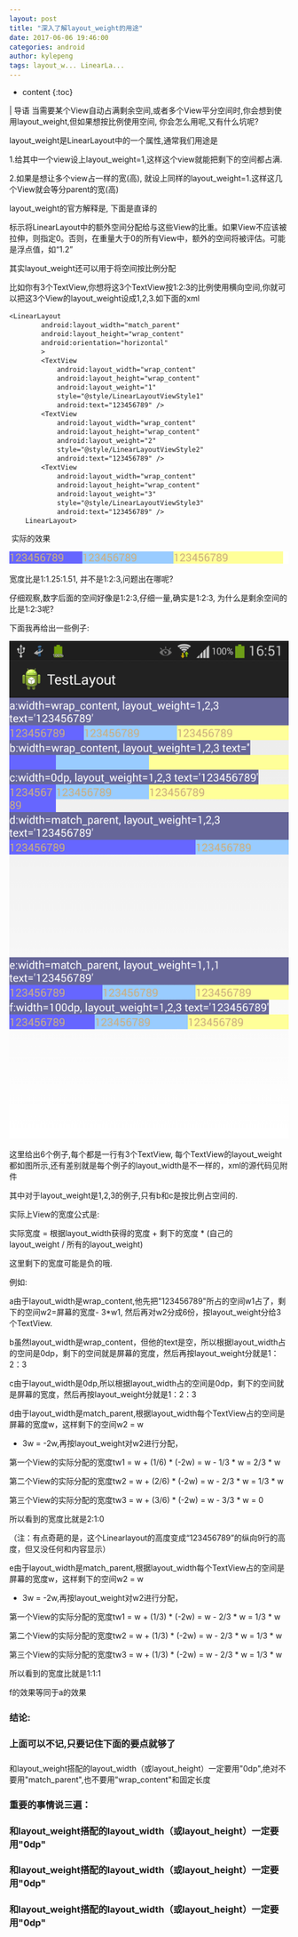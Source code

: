 ```yaml
---
layout: post
title: "深入了解layout_weight的用途"
date: 2017-06-06 19:46:00
categories: android
author: kylepeng
tags: layout_w... LinearLa...
---
```


* content
{:toc}

| 导语 当需要某个View自动占满剩余空间,或者多个View平分空间时,你会想到使用layout_weight,但如果想按比例使用空间,
你会怎么用呢,又有什么坑呢?

layout_weight是LinearLayout中的一个属性,通常我们用途是

<!--more-->
1.给其中一个view设上layout_weight=1,这样这个view就能把剩下的空间都占满.

2.如果是想让多个view占一样的宽(高), 就设上同样的layout_weight=1.这样这几个View就会等分parent的宽(高)



layout_weight的官方解释是, 下面是直译的

标示将LinearLayout中的额外空间分配给与这些View的比重。如果View不应该被拉伸，则指定0。否则，在重量大于0的所有View中，额外的空间将被评估。可能是浮点值，如“1.2”

其实layout_weight还可以用于将空间按比例分配

比如你有3个TextView,你想将这3个TextView按1:2:3的比例使用横向空间,你就可以把这3个View的layout_weight设成1,2,3.如下面的xml

    
    
    <LinearLayout 
            android:layout_width="match_parent"
            android:layout_height="wrap_content"
            android:orientation="horizontal"
            >
            <TextView
                android:layout_width="wrap_content"
                android:layout_height="wrap_content"
                android:layout_weight="1"
                style="@style/LinearLayoutViewStyle1"
                android:text="123456789" />
            <TextView
                android:layout_width="wrap_content"
                android:layout_height="wrap_content"
                android:layout_weight="2"
                style="@style/LinearLayoutViewStyle2"
                android:text="123456789" />
            <TextView
                android:layout_width="wrap_content"
                android:layout_height="wrap_content"
                android:layout_weight="3"
                style="@style/LinearLayoutViewStyle3"
                android:text="123456789" />
        LinearLayout>

 实际的效果

![](/image/shen_ru_le_jie_layout_weight_de_yong_tu/41947d9c42a5e6c3ffe16bb458f82523547ae3c6fa5c44634130eef56d661346)

宽度比是1:1.25:1.51, 并不是1:2:3,问题出在哪呢?

仔细观察,数字后面的空间好像是1:2:3,仔细一量,确实是1:2:3, 为什么是剩余空间的比是1:2:3呢?

下面我再给出一些例子:

![](/image/shen_ru_le_jie_layout_weight_de_yong_tu/9109b7280eb2bcf6639d8cd18ee243a1981f1eb763850bcb9362eba1dcb9703e)

这里给出6个例子,每个都是一行有3个TextView,
每个TextView的layout_weight都如图所示,还有差别就是每个例子的layout_width是不一样的，xml的源代码见附件

其中对于layout_weight是1,2,3的例子,只有b和c是按比例占空间的.

实际上View的宽度公式是:

实际宽度 = 根据layout_width获得的宽度 + 剩下的宽度 * (自己的layout_weight / 所有的layout_weight)

这里剩下的宽度可能是负的哦.

例如:

a由于layout_width是wrap_content,他先把"123456789"所占的空间w1占了，剩下的空间w2=屏幕的宽度- 3*w1,
然后再对w2分成6份，按layout_weight分给3个TextView.

b虽然layout_width是wrap_content，但他的text是空，所以根据layout_width占的空间是0dp，剩下的空间就是屏幕的宽度，然后再按layout_weight分就是1：2：3

c由于layout_width是0dp,所以根据layout_width占的空间是0dp，剩下的空间就是屏幕的宽度，然后再按layout_weight分就是1：2：3

d由于layout_width是match_parent,根据layout_width每个TextView占的空间是屏幕的宽度w，这样剩下的空间w2 = w
- 3w = -2w,再按layout_weight对w2进行分配，

第一个View的实际分配的宽度tw1 = w + (1/6) * (-2w) = w - 1/3 * w = 2/3 * w

第二个View的实际分配的宽度tw2 = w + (2/6) * (-2w) = w - 2/3 * w = 1/3 * w

第三个View的实际分配的宽度tw3 = w + (3/6) * (-2w) = w - 3/3 * w = 0

所以看到的宽度比就是2:1:0

（注：有点奇葩的是，这个Linearlayout的高度变成“123456789”的纵向9行的高度，但又没任何和内容显示）

e由于layout_width是match_parent,根据layout_width每个TextView占的空间是屏幕的宽度w，这样剩下的空间w2 = w
- 3w = -2w,再按layout_weight对w2进行分配，

第一个View的实际分配的宽度tw1 = w + (1/3) * (-2w) = w - 2/3 * w = 1/3 * w

第二个View的实际分配的宽度tw2 = w + (1/3) * (-2w) = w - 2/3 * w = 1/3 * w

第三个View的实际分配的宽度tw3 = w + (1/3) * (-2w) = w - 2/3 * w = 1/3 * w

所以看到的宽度比就是1:1:1

f的效果等同于a的效果

### 结论:

### 上面可以不记,只要记住下面的要点就够了

###
和layout_weight搭配的layout_width（或layout_height）一定要用"0dp",绝对不要用"match_parent",也不要用"wrap_content"和固定长度

###

### 重要的事情说三遍：

### 和layout_weight搭配的layout_width（或layout_height）一定要用"0dp"

### 和layout_weight搭配的layout_width（或layout_height）一定要用"0dp"

### 和layout_weight搭配的layout_width（或layout_height）一定要用"0dp"

